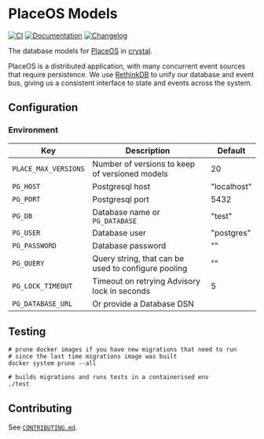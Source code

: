 # PlaceOS Models

[![CI](https://github.com/PlaceOS/models/actions/workflows/ci.yml/badge.svg)](https://github.com/PlaceOS/models/actions/workflows/ci.yml)
[![Documentation](https://img.shields.io/badge/Documentation-available-github.svg)](https://placeos.github.io/models)
[![Changelog](https://img.shields.io/badge/Changelog-available-github.svg)](/CHANGELOG.md)

The database models for [PlaceOS](https://place.technology/) in [crystal](https://crystal-lang.org/).

PlaceOS is a distributed application, with many concurrent event sources that require persistence.
We use [RethinkDB](https://rethinkdb.com) to unify our database and event bus, giving us a consistent interface to state and events across the system.

## Configuration

### Environment

| Key                       | Description                                    | Default     |
| ------------------------- | ---------------------------------------------- | ----------- |
| `PLACE_MAX_VERSIONS`      | Number of versions to keep of versioned models | 20          |
| `PG_HOST`                 | Postgresql host                                | "localhost" |
| `PG_PORT`                 | Postgresql port                                | 5432        |
| `PG_DB`                   | Database name  or `PG_DATABASE`                | "test"      |
| `PG_USER`                 | Database user                                  | "postgres"  |
| `PG_PASSWORD`             | Database password                              | ""          |
| `PG_QUERY`                | Query string, that can be used to configure pooling | ""     |
| `PG_LOCK_TIMEOUT`         | Timeout on retrying Advisory lock in seconds   | 5           |
| `PG_DATABASE_URL`         | Or provide a Database DSN                      |             |

## Testing

```shell
# prune docker images if you have new migrations that need to run
# since the last time migrations image was built
docker system prune --all

# builds migrations and runs tests in a containerised env
./test
```

## Contributing

See [`CONTRIBUTING.md`](./CONTRIBUTING.md).
